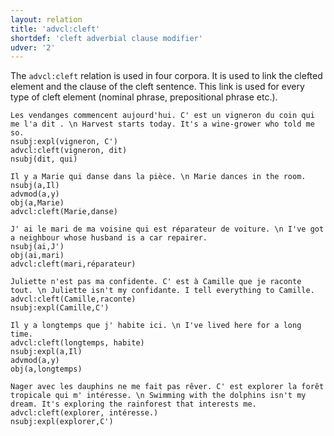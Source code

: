 ```yaml
---
layout: relation
title: 'advcl:cleft'
shortdef: 'cleft adverbial clause modifier'
udver: '2'
---
```


The `advcl:cleft` relation is used in four corpora.
It is used to link the clefted element and the clause of the cleft sentence.
This link is used for every type of cleft element (nominal phrase, prepositional phrase etc.).

~~~ sdparse
Les vendanges commencent aujourd'hui. C' est un vigneron du coin qui me l'a dit . \n Harvest starts today. It's a wine-grower who told me so.
nsubj:expl(vigneron, C')
advcl:cleft(vigneron, dit)
nsubj(dit, qui)
~~~

~~~ sdparse
Il y a Marie qui danse dans la pièce. \n Marie dances in the room.
nsubj(a,Il)
advmod(a,y)
obj(a,Marie)
advcl:cleft(Marie,danse)
~~~


~~~ sdparse
J' ai le mari de ma voisine qui est réparateur de voiture. \n I've got a neighbour whose husband is a car repairer.
nsubj(ai,J')
obj(ai,mari)
advcl:cleft(mari,réparateur)
~~~

~~~ sdparse
Juliette n'est pas ma confidente. C' est à Camille que je raconte tout. \n Juliette isn't my confidante. I tell everything to Camille.
advcl:cleft(Camille,raconte)
nsubj:expl(Camille,C')
~~~

~~~ sdparse
Il y a longtemps que j' habite ici. \n I've lived here for a long time.
advcl:cleft(longtemps, habite)
nsubj:expl(a,Il)
advmod(a,y)
obj(a,longtemps)
~~~

~~~ sdparse
Nager avec les dauphins ne me fait pas rêver. C' est explorer la forêt tropicale qui m' intéresse. \n Swimming with the dolphins isn't my dream. It's exploring the rainforest that interests me.
advcl:cleft(explorer, intéresse.)
nsubj:expl(explorer,C')
~~~
<!-- Interlanguage links updated Út 9. května 2023, 20:03:54 CEST -->
